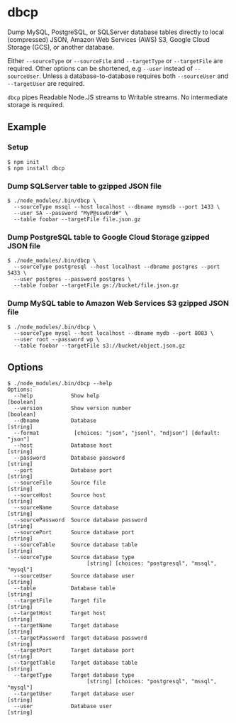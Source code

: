 # dbcp

Dump MySQL, PostgreSQL, or SQLServer database tables directly to local (compressed) JSON, Amazon Web Services (AWS) S3, Google Cloud Storage (GCS), or another database.

Either `--sourceType` or `--sourceFile` and `--targetType` or `--targetFile` are required. Other options can be shortened, e.g `--user` instead of `--sourceUser`. Unless a database-to-database requires both `--sourceUser` and `--targetUser` are required.

`dbcp` pipes Readable Node.JS streams to Writable streams. No intermediate storage is required.

## Example

### Setup

```
$ npm init
$ npm install dbcp
```

### Dump SQLServer table to gzipped JSON file

```
$ ./node_modules/.bin/dbcp \
  --sourceType mssql --host localhost --dbname mymsdb --port 1433 \
  --user SA --password "MyP@ssw0rd#" \
  --table foobar --targetFile file.json.gz
```

### Dump PostgreSQL table to Google Cloud Storage gzipped JSON file

```
$ ./node_modules/.bin/dbcp \
  --sourceType postgresql --host localhost --dbname postgres --port 5433 \
  --user postgres --password postgres \
  --table foobar --targetFile gs://bucket/file.json.gz
```

### Dump MySQL table to Amazon Web Services S3 gzipped JSON file

```
$ ./node_modules/.bin/dbcp \
  --sourceType mysql --host localhost --dbname mydb --port 8083 \
  --user root --password wp \
  --table foobar --targetFile s3://bucket/object.json.gz
```

## Options

```
$ ./node_modules/.bin/dbcp --help
Options:
  --help            Show help                                     [boolean]
  --version         Show version number                           [boolean]
  --dbname          Database                                       [string]
  --format           [choices: "json", "jsonl", "ndjson"] [default: "json"]
  --host            Database host                                  [string]
  --password        Database password                              [string]
  --port            Database port                                  [string]
  --sourceFile      Source file                                    [string]
  --sourceHost      Source host                                    [string]
  --sourceName      Source database                                [string]
  --sourcePassword  Source database password                       [string]
  --sourcePort      Source database port                           [string]
  --sourceTable     Source database table                          [string]
  --sourceType      Source database type
                         [string] [choices: "postgresql", "mssql", "mysql"]
  --sourceUser      Source database user                           [string]
  --table           Database table                                 [string]
  --targetFile      Target file                                    [string]
  --targetHost      Target host                                    [string]
  --targetName      Target database                                [string]
  --targetPassword  Target database password                       [string]
  --targetPort      Target database port                           [string]
  --targetTable     Target database table                          [string]
  --targetType      Target database type
                         [string] [choices: "postgresql", "mssql", "mysql"]
  --targetUser      Target database user                           [string]
  --user            Database user                                  [string]
```
